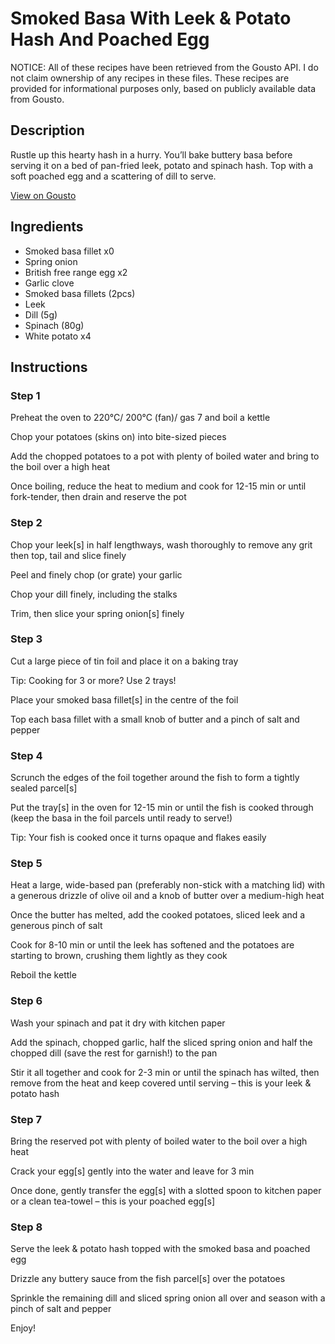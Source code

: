 # Smoked Basa With Leek & Potato Hash And Poached Egg

NOTICE: All of these recipes have been retrieved from the Gousto API. I do not claim ownership of any recipes in these files. These recipes are provided for informational purposes only, based on publicly available data from Gousto.

## Description

Rustle up this hearty hash in a hurry. You’ll bake buttery basa before serving it on a bed of pan-fried leek, potato and spinach hash. Top with a soft poached egg and a scattering of dill to serve. 

[View on Gousto](https://www.gousto.co.uk/recipes/cookbook/smoked-basa-leek-potato-hash-with-poached-egg)

## Ingredients

- Smoked basa fillet x0
- Spring onion
- British free range egg x2
- Garlic clove
- Smoked basa fillets (2pcs)
- Leek
- Dill (5g)
- Spinach (80g)
- White potato x4

## Instructions


### Step 1

Preheat the oven to 220°C/ 200°C (fan)/ gas 7 and boil a kettle

Chop your potatoes (skins on) into bite-sized pieces

Add the chopped potatoes to a pot with plenty of boiled water and bring to the boil over a high heat

Once boiling, reduce the heat to medium and cook for 12-15 min or until fork-tender, then drain and reserve the pot


### Step 2

Chop your leek[s] in half lengthways, wash thoroughly to remove any grit then top, tail and slice finely

Peel and finely chop (or grate) your garlic

Chop your dill finely, including the stalks

Trim, then slice your spring onion[s] finely


### Step 3

Cut a large piece of tin foil and place it on a baking tray

Tip: Cooking for 3 or more? Use 2 trays!

Place your smoked basa fillet[s] in the centre of the foil

Top each basa fillet with a small knob of butter and a pinch of salt and pepper


### Step 4

Scrunch the edges of the foil together around the fish to form a tightly sealed parcel[s]

Put the tray[s] in the oven for 12-15 min or until the fish is cooked through (keep the basa in the foil parcels until ready to serve!)

Tip: Your fish is cooked once it turns opaque and flakes easily


### Step 5

Heat a large, wide-based pan (preferably non-stick with a matching lid) with a generous drizzle of olive oil and a knob of butter over a medium-high heat

Once the butter has melted, add the cooked potatoes, sliced leek and a generous pinch of salt

Cook for 8-10 min or until the leek has softened and the potatoes are starting to brown, crushing them lightly as they cook

Reboil the kettle


### Step 6

Wash your spinach and pat it dry with kitchen paper

Add the spinach, chopped garlic, half the sliced spring onion and half the chopped dill (save the rest for garnish!) to the pan

Stir it all together and cook for 2-3 min or until the spinach has wilted, then remove from the heat and keep covered until serving – this is your leek & potato hash


### Step 7

Bring the reserved pot with plenty of boiled water to the boil over a high heat

Crack your egg[s] gently into the water and leave for 3 min

Once done, gently transfer the egg[s] with a slotted spoon to kitchen paper or a clean tea-towel – this is your poached egg[s]

### Step 8

Serve the leek & potato hash topped with the smoked basa and poached egg

Drizzle any buttery sauce from the fish parcel[s] over the potatoes

Sprinkle the remaining dill and sliced spring onion all over and season with a pinch of salt and pepper

Enjoy!

